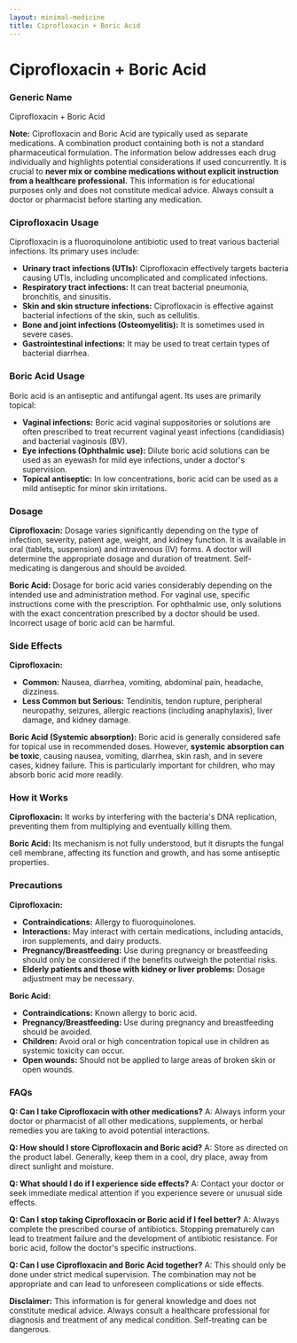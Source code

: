 ```yaml
---
layout: minimal-medicine
title: Ciprofloxacin + Boric Acid
---
```


# Ciprofloxacin + Boric Acid
### Generic Name
Ciprofloxacin + Boric Acid

**Note:**  Ciprofloxacin and Boric Acid are typically used as separate medications.  A combination product containing both is not a standard pharmaceutical formulation.  The information below addresses each drug individually and highlights potential considerations if used concurrently.  It is crucial to **never mix or combine medications without explicit instruction from a healthcare professional.**  This information is for educational purposes only and does not constitute medical advice. Always consult a doctor or pharmacist before starting any medication.

### Ciprofloxacin Usage

Ciprofloxacin is a fluoroquinolone antibiotic used to treat various bacterial infections.  Its primary uses include:

* **Urinary tract infections (UTIs):**  Ciprofloxacin effectively targets bacteria causing UTIs, including uncomplicated and complicated infections.
* **Respiratory tract infections:** It can treat bacterial pneumonia, bronchitis, and sinusitis.
* **Skin and skin structure infections:** Ciprofloxacin is effective against bacterial infections of the skin, such as cellulitis.
* **Bone and joint infections (Osteomyelitis):** It is sometimes used in severe cases.
* **Gastrointestinal infections:**  It may be used to treat certain types of bacterial diarrhea.


### Boric Acid Usage

Boric acid is an antiseptic and antifungal agent. Its uses are primarily topical:

* **Vaginal infections:** Boric acid vaginal suppositories or solutions are often prescribed to treat recurrent vaginal yeast infections (candidiasis) and bacterial vaginosis (BV).
* **Eye infections (Ophthalmic use):** Dilute boric acid solutions can be used as an eyewash for mild eye infections, under a doctor's supervision.
* **Topical antiseptic:** In low concentrations, boric acid can be used as a mild antiseptic for minor skin irritations.



### Dosage

**Ciprofloxacin:** Dosage varies significantly depending on the type of infection, severity, patient age, weight, and kidney function.  It is available in oral (tablets, suspension) and intravenous (IV) forms. A doctor will determine the appropriate dosage and duration of treatment.  Self-medicating is dangerous and should be avoided.

**Boric Acid:**  Dosage for boric acid varies considerably depending on the intended use and administration method.  For vaginal use, specific instructions come with the prescription. For ophthalmic use, only solutions with the exact concentration prescribed by a doctor should be used. Incorrect usage of boric acid can be harmful.


### Side Effects

**Ciprofloxacin:**

* **Common:** Nausea, diarrhea, vomiting, abdominal pain, headache, dizziness.
* **Less Common but Serious:** Tendinitis, tendon rupture, peripheral neuropathy, seizures, allergic reactions (including anaphylaxis), liver damage, and kidney damage.


**Boric Acid (Systemic absorption):**  Boric acid is generally considered safe for topical use in recommended doses. However, **systemic absorption can be toxic**, causing nausea, vomiting, diarrhea, skin rash, and in severe cases, kidney failure. This is particularly important for children, who may absorb boric acid more readily.


### How it Works

**Ciprofloxacin:**  It works by interfering with the bacteria's DNA replication, preventing them from multiplying and eventually killing them.

**Boric Acid:**  Its mechanism is not fully understood, but it disrupts the fungal cell membrane, affecting its function and growth, and has some antiseptic properties.



### Precautions

**Ciprofloxacin:**

* **Contraindications:**  Allergy to fluoroquinolones.
* **Interactions:**  May interact with certain medications, including antacids, iron supplements, and dairy products.
* **Pregnancy/Breastfeeding:** Use during pregnancy or breastfeeding should only be considered if the benefits outweigh the potential risks.
* **Elderly patients and those with kidney or liver problems:** Dosage adjustment may be necessary.


**Boric Acid:**

* **Contraindications:**  Known allergy to boric acid.
* **Pregnancy/Breastfeeding:** Use during pregnancy and breastfeeding should be avoided.
* **Children:**  Avoid oral or high concentration topical use in children as systemic toxicity can occur.
* **Open wounds:** Should not be applied to large areas of broken skin or open wounds.


### FAQs

**Q: Can I take Ciprofloxacin with other medications?**
A:  Always inform your doctor or pharmacist of all other medications, supplements, or herbal remedies you are taking to avoid potential interactions.

**Q: How should I store Ciprofloxacin and Boric acid?**
A:  Store as directed on the product label.  Generally, keep them in a cool, dry place, away from direct sunlight and moisture.

**Q: What should I do if I experience side effects?**
A: Contact your doctor or seek immediate medical attention if you experience severe or unusual side effects.

**Q: Can I stop taking Ciprofloxacin or Boric acid if I feel better?**
A:  Always complete the prescribed course of antibiotics. Stopping prematurely can lead to treatment failure and the development of antibiotic resistance.  For boric acid, follow the doctor's specific instructions.

**Q:  Can I use Ciprofloxacin and Boric Acid together?**
A: This should only be done under strict medical supervision.  The combination may not be appropriate and can lead to unforeseen complications or side effects.


**Disclaimer:** This information is for general knowledge and does not constitute medical advice. Always consult a healthcare professional for diagnosis and treatment of any medical condition.  Self-treating can be dangerous.
